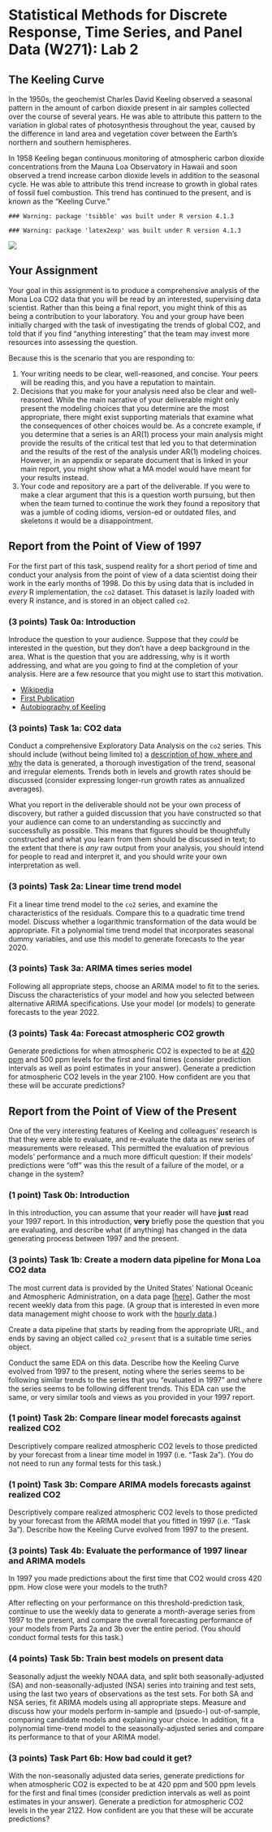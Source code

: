 # Statistical Methods for Discrete Response, Time Series, and Panel Data (W271): Lab 2

## The Keeling Curve

In the 1950s, the geochemist Charles David Keeling observed a seasonal
pattern in the amount of carbon dioxide present in air samples collected
over the course of several years. He was able to attribute this pattern
to the variation in global rates of photosynthesis throughout the year,
caused by the difference in land area and vegetation cover between the
Earth’s northern and southern hemispheres.

In 1958 Keeling began continuous monitoring of atmospheric carbon
dioxide concentrations from the Mauna Loa Observatory in Hawaii and soon
observed a trend increase carbon dioxide levels in addition to the
seasonal cycle. He was able to attribute this trend increase to growth
in global rates of fossil fuel combustion. This trend has continued to
the present, and is known as the “Keeling Curve.”

    ### Warning: package 'tsibble' was built under R version 4.1.3

    ### Warning: package 'latex2exp' was built under R version 4.1.3

![](lab_prompt_files/figure-gfm/plot%20the%20keeling%20curve-1.png)<!-- -->

## Your Assignment

Your goal in this assignment is to produce a comprehensive analysis of
the Mona Loa CO2 data that you will be read by an interested,
supervising data scientist. Rather than this being a final report, you
might think of this as being a contribution to your laboratory. You and
your group have been initially charged with the task of investigating
the trends of global CO2, and told that if you find “anything
interesting” that the team may invest more resources into assessing the
question.

Because this is the scenario that you are responding to:

1. Your writing needs to be clear, well-reasoned, and concise. Your
   peers will be reading this, and you have a reputation to maintain.
2. Decisions that you make for your analysis need also be clear and
   well-reasoned. While the main narrative of your deliverable might
   only present the modeling choices that you determine are the most
   appropriate, there might exist supporting materials that examine
   what the consequences of other choices would be. As a concrete
   example, if you determine that a series is an AR(1) process your
   main analysis might provide the results of the critical test that
   led you to that determination and the results of the rest of the
   analysis under AR(1) modeling choices. However, in an appendix or
   separate document that is linked in your main report, you might show
   what a MA model would have meant for your results instead.
3. Your code and repository are a part of the deliverable. If you were
   to make a clear argument that this is a question worth pursuing, but
   then when the team turned to continue the work they found a
   repository that was a jumble of coding idioms, version-ed or
   outdated files, and skeletons it would be a disappointment.

## Report from the Point of View of 1997

For the first part of this task, suspend reality for a short period of
time and conduct your analysis from the point of view of a data
scientist doing their work in the early months of 1998. Do this by using
data that is included in _every_ R implementation, the `co2` dataset.
This dataset is lazily loaded with every R instance, and is stored in an
object called `co2`.

### (3 points) Task 0a: Introduction

Introduce the question to your audience. Suppose that they _could_ be
interested in the question, but they don’t have a deep background in the
area. What is the question that you are addressing, why is it worth
addressing, and what are you going to find at the completion of your
analysis. Here are a few resource that you might use to start this
motivation.

- [Wikipedia](https://en.wikipedia.org/wiki/Keeling_Curve)
- [First Publication](./background/keeling_tellus_1960.pdf)
- [Autobiography of Keeling](./background/keeling_annual_review.pdf)

### (3 points) Task 1a: CO2 data

Conduct a comprehensive Exploratory Data Analysis on the `co2` series.
This should include (without being limited to) a [description of how,
where and why](https://gml.noaa.gov/ccgg/about/co2_measurements.html)
the data is generated, a thorough investigation of the trend, seasonal
and irregular elements. Trends both in levels and growth rates should be
discussed (consider expressing longer-run growth rates as annualized
averages).

What you report in the deliverable should not be your own process of
discovery, but rather a guided discussion that you have constructed so
that your audience can come to an understanding as succinctly and
successfully as possible. This means that figures should be thoughtfully
constructed and what you learn from them should be discussed in text; to
the extent that there is _any_ raw output from your analysis, you should
intend for people to read and interpret it, and you should write your
own interpretation as well.

### (3 points) Task 2a: Linear time trend model

Fit a linear time trend model to the `co2` series, and examine the
characteristics of the residuals. Compare this to a quadratic time trend
model. Discuss whether a logarithmic transformation of the data would be
appropriate. Fit a polynomial time trend model that incorporates
seasonal dummy variables, and use this model to generate forecasts to
the year 2020.

### (3 points) Task 3a: ARIMA times series model

Following all appropriate steps, choose an ARIMA model to fit to the
series. Discuss the characteristics of your model and how you selected
between alternative ARIMA specifications. Use your model (or models) to
generate forecasts to the year 2022.

### (3 points) Task 4a: Forecast atmospheric CO2 growth

Generate predictions for when atmospheric CO2 is expected to be at [420
ppm](https://research.noaa.gov/article/ArtMID/587/ArticleID/2764/Coronavirus-response-barely-slows-rising-carbon-dioxide)
and 500 ppm levels for the first and final times (consider prediction
intervals as well as point estimates in your answer). Generate a
prediction for atmospheric CO2 levels in the year 2100. How confident
are you that these will be accurate predictions?

## Report from the Point of View of the Present

One of the very interesting features of Keeling and colleagues’ research
is that they were able to evaluate, and re-evaluate the data as new
series of measurements were released. This permitted the evaluation of
previous models’ performance and a much more difficult question: If
their models’ predictions were “off” was this the result of a failure of
the model, or a change in the system?

### (1 point) Task 0b: Introduction

In this introduction, you can assume that your reader will have **just**
read your 1997 report. In this introduction, **very** briefly pose the
question that you are evaluating, and describe what (if anything) has
changed in the data generating process between 1997 and the present.

### (3 points) Task 1b: Create a modern data pipeline for Mona Loa CO2 data

The most current data is provided by the United States’ National Oceanic
and Atmospheric Administration, on a data page
\[[here](https://gml.noaa.gov/ccgg/trends/data.html)\]. Gather the most
recent weekly data from this page. (A group that is interested in even
more data management might choose to work with the [hourly
data](https://gml.noaa.gov/aftp/data/trace_gases/co2/in-situ/surface/mlo/co2_mlo_surface-insitu_1_ccgg_HourlyData.txt).)

Create a data pipeline that starts by reading from the appropriate URL,
and ends by saving an object called `co2_present` that is a suitable
time series object.

Conduct the same EDA on this data. Describe how the Keeling Curve
evolved from 1997 to the present, noting where the series seems to be
following similar trends to the series that you “evaluated in 1997” and
where the series seems to be following different trends. This EDA can
use the same, or very similar tools and views as you provided in your
1997 report.

### (1 point) Task 2b: Compare linear model forecasts against realized CO2

Descriptively compare realized atmospheric CO2 levels to those predicted
by your forecast from a linear time model in 1997 (i.e. “Task 2a”). (You
do not need to run any formal tests for this task.)

### (1 point) Task 3b: Compare ARIMA models forecasts against realized CO2

Descriptively compare realized atmospheric CO2 levels to those predicted
by your forecast from the ARIMA model that you fitted in 1997
(i.e. “Task 3a”). Describe how the Keeling Curve evolved from 1997 to
the present.

### (3 points) Task 4b: Evaluate the performance of 1997 linear and ARIMA models

In 1997 you made predictions about the first time that CO2 would cross
420 ppm. How close were your models to the truth?

After reflecting on your performance on this threshold-prediction task,
continue to use the weekly data to generate a month-average series from
1997 to the present, and compare the overall forecasting performance of
your models from Parts 2a and 3b over the entire period. (You should
conduct formal tests for this task.)

### (4 points) Task 5b: Train best models on present data

Seasonally adjust the weekly NOAA data, and split both
seasonally-adjusted (SA) and non-seasonally-adjusted (NSA) series into
training and test sets, using the last two years of observations as the
test sets. For both SA and NSA series, fit ARIMA models using all
appropriate steps. Measure and discuss how your models perform in-sample
and (psuedo-) out-of-sample, comparing candidate models and explaining
your choice. In addition, fit a polynomial time-trend model to the
seasonally-adjusted series and compare its performance to that of your
ARIMA model.

### (3 points) Task Part 6b: How bad could it get?

With the non-seasonally adjusted data series, generate predictions for
when atmospheric CO2 is expected to be at 420 ppm and 500 ppm levels for
the first and final times (consider prediction intervals as well as
point estimates in your answer). Generate a prediction for atmospheric
CO2 levels in the year 2122. How confident are you that these will be
accurate predictions?
